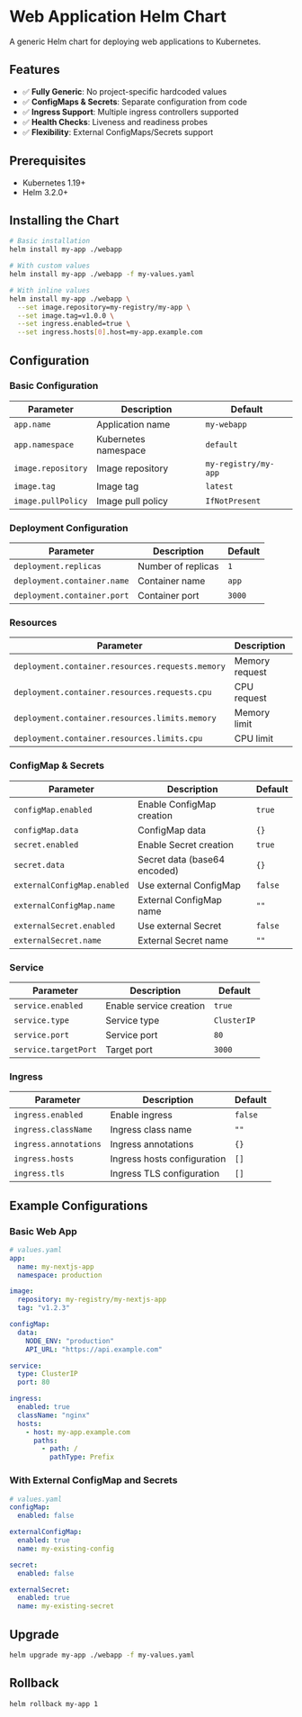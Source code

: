 # Web Application Helm Chart

A generic Helm chart for deploying web applications to Kubernetes.

## Features

- ✅ **Fully Generic**: No project-specific hardcoded values
- ✅ **ConfigMaps & Secrets**: Separate configuration from code
- ✅ **Ingress Support**: Multiple ingress controllers supported
- ✅ **Health Checks**: Liveness and readiness probes
- ✅ **Flexibility**: External ConfigMaps/Secrets support

## Prerequisites

- Kubernetes 1.19+
- Helm 3.2.0+

## Installing the Chart

```bash
# Basic installation
helm install my-app ./webapp

# With custom values
helm install my-app ./webapp -f my-values.yaml

# With inline values
helm install my-app ./webapp \
  --set image.repository=my-registry/my-app \
  --set image.tag=v1.0.0 \
  --set ingress.enabled=true \
  --set ingress.hosts[0].host=my-app.example.com
```

## Configuration

### Basic Configuration

| Parameter | Description | Default |
|-----------|-------------|---------|
| `app.name` | Application name | `my-webapp` |
| `app.namespace` | Kubernetes namespace | `default` |
| `image.repository` | Image repository | `my-registry/my-app` |
| `image.tag` | Image tag | `latest` |
| `image.pullPolicy` | Image pull policy | `IfNotPresent` |

### Deployment Configuration

| Parameter | Description | Default |
|-----------|-------------|---------|
| `deployment.replicas` | Number of replicas | `1` |
| `deployment.container.name` | Container name | `app` |
| `deployment.container.port` | Container port | `3000` |

### Resources

| Parameter | Description | Default |
|-----------|-------------|---------|
| `deployment.container.resources.requests.memory` | Memory request | `256Mi` |
| `deployment.container.resources.requests.cpu` | CPU request | `100m` |
| `deployment.container.resources.limits.memory` | Memory limit | `512Mi` |
| `deployment.container.resources.limits.cpu` | CPU limit | `500m` |

### ConfigMap & Secrets

| Parameter | Description | Default |
|-----------|-------------|---------|
| `configMap.enabled` | Enable ConfigMap creation | `true` |
| `configMap.data` | ConfigMap data | `{}` |
| `secret.enabled` | Enable Secret creation | `true` |
| `secret.data` | Secret data (base64 encoded) | `{}` |
| `externalConfigMap.enabled` | Use external ConfigMap | `false` |
| `externalConfigMap.name` | External ConfigMap name | `""` |
| `externalSecret.enabled` | Use external Secret | `false` |
| `externalSecret.name` | External Secret name | `""` |

### Service

| Parameter | Description | Default |
|-----------|-------------|---------|
| `service.enabled` | Enable service creation | `true` |
| `service.type` | Service type | `ClusterIP` |
| `service.port` | Service port | `80` |
| `service.targetPort` | Target port | `3000` |

### Ingress

| Parameter | Description | Default |
|-----------|-------------|---------|
| `ingress.enabled` | Enable ingress | `false` |
| `ingress.className` | Ingress class name | `""` |
| `ingress.annotations` | Ingress annotations | `{}` |
| `ingress.hosts` | Ingress hosts configuration | `[]` |
| `ingress.tls` | Ingress TLS configuration | `[]` |

## Example Configurations

### Basic Web App

```yaml
# values.yaml
app:
  name: my-nextjs-app
  namespace: production

image:
  repository: my-registry/my-nextjs-app
  tag: "v1.2.3"

configMap:
  data:
    NODE_ENV: "production"
    API_URL: "https://api.example.com"

service:
  type: ClusterIP
  port: 80

ingress:
  enabled: true
  className: "nginx"
  hosts:
    - host: my-app.example.com
      paths:
        - path: /
          pathType: Prefix
```

### With External ConfigMap and Secrets

```yaml
# values.yaml
configMap:
  enabled: false

externalConfigMap:
  enabled: true
  name: my-existing-config

secret:
  enabled: false

externalSecret:
  enabled: true
  name: my-existing-secret
```

## Upgrade

```bash
helm upgrade my-app ./webapp -f my-values.yaml
```

## Rollback

```bash
helm rollback my-app 1
```